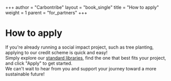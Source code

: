 +++
author = "Carbontribe"
layout = "book_single"
title = "How to apply"
weight = 1
parent = "for_partners"
+++

# How to apply 

If you're already running a social impact project, such as tree planting, applying to our credit scheme is quick and easy!  
Simply explore our [standard libraries](https://carbontribe.me/standards/), find the one that best fits your project, and click "Apply" to get started.  
We can't wait to hear from you and support your journey toward a more sustainable future!  
